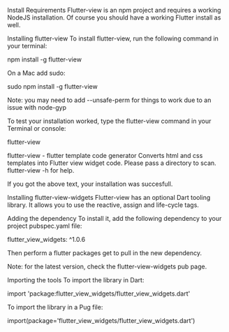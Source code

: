 Install
Requirements
Flutter-view is an npm project and requires a working NodeJS installation. Of course you should have a working Flutter install as well.

Installing flutter-view
To install flutter-view, run the following command in your terminal:

npm install -g flutter-view

On a Mac add sudo:

sudo npm install -g flutter-view

Note: you may need to add --unsafe-perm for things to work due to an issue with node-gyp

To test your installation worked, type the flutter-view command in your Terminal or console:

flutter-view

flutter-view - flutter template code generator Converts html and css templates into Flutter view widget code. Please pass a directory to scan. flutter-view -h for help.

If you got the above text, your installation was succesfull.

Installing flutter-view-widgets
Flutter-view has an optional Dart tooling library. It allows you to use the reactive, assign and life-cycle tags.

Adding the dependency
To install it, add the following dependency to your project pubspec.yaml file:

flutter_view_widgets: ^1.0.6

Then perform a flutter packages get to pull in the new dependency.

Note: for the latest version, check the flutter-view-widgets pub page.

Importing the tools
To import the library in Dart:

import 'package:flutter_view_widgets/flutter_view_widgets.dart'

To import the library in a Pug file:

import(package='flutter_view_widgets/flutter_view_widgets.dart')
